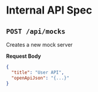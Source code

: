 # Internal API Spec

## `POST /api/mocks`
Creates a new mock server

**Request Body**
```json
{
  "title": "User API",
  "openApiJson": "{...}"
}